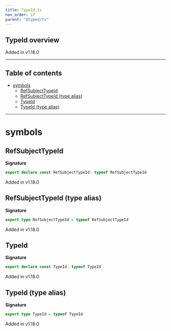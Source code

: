 ```yaml
---
title: TypeId.ts
nav_order: 17
parent: "@typed/fx"
---
```


## TypeId overview

Added in v1.18.0

---

<h2 class="text-delta">Table of contents</h2>

- [symbols](#symbols)
  - [RefSubjectTypeId](#refsubjecttypeid)
  - [RefSubjectTypeId (type alias)](#refsubjecttypeid-type-alias)
  - [TypeId](#typeid)
  - [TypeId (type alias)](#typeid-type-alias)

---

# symbols

## RefSubjectTypeId

**Signature**

```ts
export declare const RefSubjectTypeId: typeof RefSubjectTypeId
```

Added in v1.18.0

## RefSubjectTypeId (type alias)

**Signature**

```ts
export type RefSubjectTypeId = typeof RefSubjectTypeId
```

Added in v1.18.0

## TypeId

**Signature**

```ts
export declare const TypeId: typeof TypeId
```

Added in v1.18.0

## TypeId (type alias)

**Signature**

```ts
export type TypeId = typeof TypeId
```

Added in v1.18.0
